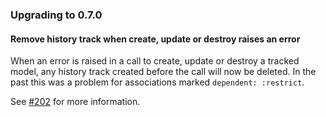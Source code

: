 ### Upgrading to 0.7.0

#### Remove history track when create, update or destroy raises an error

When an error is raised in a call to create, update or destroy a tracked model, any history track
created before the call will now be deleted. In the past this was a problem for associations marked
`dependent: :restrict`.

See [#202](https://github.com/mongoid/mongoid-history/pull/202) for more information.
